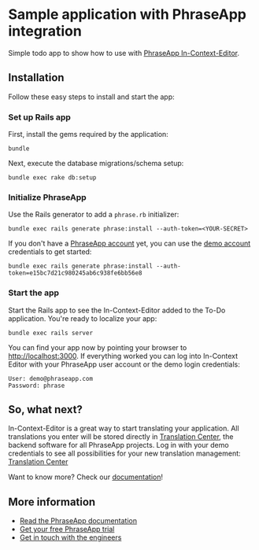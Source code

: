 # Sample application with PhraseApp integration

Simple todo app to show how to use with [PhraseApp In-Context-Editor](https://phraseapp.com).

## Installation

Follow these easy steps to install and start the app:

### Set up Rails app

First, install the gems required by the application:

    bundle
    
Next, execute the database migrations/schema setup:

	bundle exec rake db:setup

    
### Initialize PhraseApp

Use the Rails generator to add a `phrase.rb` initializer:

    bundle exec rails generate phrase:install --auth-token=<YOUR-SECRET>
    
If you don't have a [PhraseApp account](https://phraseapp.com/en/signup) yet, you can use the [demo account](https://phraseapp.com/demo) credentials to get started:

	bundle exec rails generate phrase:install --auth-token=e15bc7d21c980245ab6c938fe6bb56e8

### Start the app

Start the Rails app to see the In-Context-Editor added to the To-Do application. You're ready to localize your app:

    bundle exec rails server
    
You can find your app now by pointing your browser to [http://localhost:3000](http://localhost:3000). If everything worked you can log into In-Context Editor with your PhraseApp user account or the demo login credentials: 

	User: demo@phraseapp.com
	Password: phrase

## So, what next?

In-Context-Editor is a great way to start translating your application. All translations you enter will be stored directly in [Translation Center](https://phraseapp.com/en/account/login), the backend software for all PhraseApp projects. Log in with your demo credentials to see all possibilities for your new translation management: [Translation Center](https://phraseapp.com/en/account/login)

Want to know more? Check our [documentation](https://phraseapp.com/docs)!

## More information

* [Read the PhraseApp documentation](https://phraseapp.com/docs)
* [Get your free PhraseApp trial](https://phraseapp.com/signup)
* [Get in touch with the engineers](http://support.phraseapp.com/)

